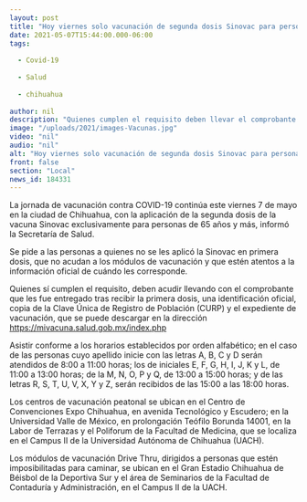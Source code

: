 ```yaml
---
layout: post
title: "Hoy viernes solo vacunación de segunda dosis Sinovac para personas de 65 años y más"
date: 2021-05-07T15:44:00.000-06:00
tags:
  
  - Covid-19
  
  - Salud
  
  - chihuahua
  
author: nil
description: "Quienes cumplen el requisito deben llevar el comprobante de haber recibido la primera dosis de Sinovac, identificación oficial, copia de la CURP y su expediente de vacunación"
image: "/uploads/2021/images-Vacunas.jpg"
video: "nil"
audio: "nil"
alt: "Hoy viernes solo vacunación de segunda dosis Sinovac para personas de 65 años y más"
front: false
section: "Local"
news_id: 184331
---
```


La jornada de vacunación contra COVID-19 continúa este viernes 7 de mayo en la ciudad de Chihuahua, con la aplicación de la segunda dosis de la vacuna Sinovac exclusivamente para personas de 65 años y más, informó la Secretaría de Salud.

Se pide a las personas a quienes no se les aplicó la Sinovac en primera dosis, que no acudan a los módulos de vacunación y que estén atentos a la información oficial de cuándo les corresponde.

Quienes sí cumplen el requisito, deben acudir llevando con el comprobante que les fue entregado tras recibir la primera dosis, una identificación oficial, copia de la Clave Única de Registro de Población (CURP) y el expediente de vacunación, que se puede descargar en la dirección https://mivacuna.salud.gob.mx/index.php

Asistir conforme a los horarios establecidos por orden alfabético; en el caso de las personas cuyo apellido inicie con las letras A, B, C y D serán atendidos de 8:00 a 11:00 horas; los de iniciales E, F, G, H, I, J, K y L, de 11:00 a 13:00 horas; de la M, N, O, P y Q, de 13:00 a 15:00 horas; y de las letras R, S, T, U, V, X, Y y Z, serán recibidos de las 15:00 a las 18:00 horas.

Los centros de vacunación peatonal se ubican en el Centro de Convenciones Expo Chihuahua, en avenida Tecnológico y Escudero; en la Universidad Valle de México, en prolongación Teófilo Borunda 14001, en la Labor de Terrazas y el Poliforum de la Facultad de Medicina, que se localiza en el Campus II de la Universidad Autónoma de Chihuahua (UACH).

Los módulos de vacunación Drive Thru, dirigidos a personas que estén imposibilitadas para caminar, se ubican en el Gran Estadio Chihuahua de Béisbol de la Deportiva Sur y el área de Seminarios de la Facultad de Contaduría y Administración, en el Campus II de la UACH.